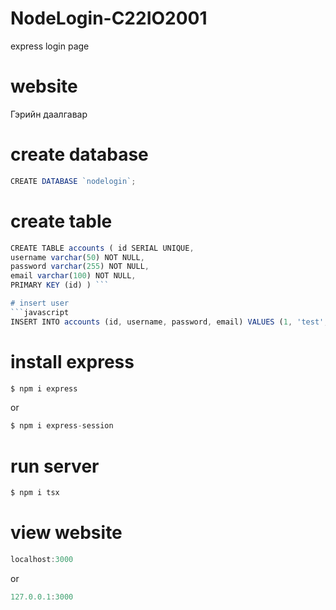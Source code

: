 # NodeLogin-C22IO2001
express login page
# website
Гэрийн даалгавар

# create database
```javascript
CREATE DATABASE `nodelogin`;
```
# create table 
``` javascript
CREATE TABLE accounts ( id SERIAL UNIQUE, 
username varchar(50) NOT NULL, 
password varchar(255) NOT NULL, 
email varchar(100) NOT NULL, 
PRIMARY KEY (id) ) ```

# insert user
```javascript
INSERT INTO accounts (id, username, password, email) VALUES (1, 'test', 'test', 'test@test.com');
```
# install express
```javascript
$ npm i express
```
or
```javascript
$ npm i express-session
```
# run server
```javascript
$ npm i tsx
```
# view website
```javascript
localhost:3000
```
or
```javascript
127.0.0.1:3000
```
